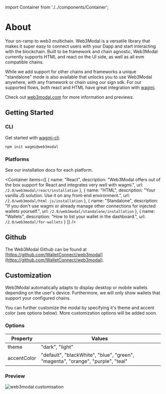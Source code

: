 import Container from './../components/Container';

# About

Your on-ramp to web3 multichain. Web3Modal is a versatile library that makes it super easy to connect users with your Dapp and start interacting with the blockchain.
Built to be framework and chain agnostic, Web3Modal currently supports HTML and react on the UI side, as well as all evm compatible chains.

While we add support for other chains and frameworks a unique "standalone" mode is also available that unlocks you to use Web3Modal anywhere, with any framework or chain using our sign sdk.
For our supported flows, both react and HTML have great integration with [wagmi](https://wagmi.sh/).

Check out [web3modal.com](https://web3modal.com) for more information and previews.


## Getting Started
### CLI

Get started with [wagmi-cli](https://wagmi.sh/cli/create-wagmi).

```
npm init wagmi@web3modal
```

### Platforms
See our installation docs for each platform.

<Container
  items={[
    {
      name: "React",
      description: "Web3Modal offers out of the box support for React and integrates very well with wagmi.",
      url: `/2.0/web3modal/react/installation`
    },
    {
      name: "HTML",
      description: "Your vanilla JS solution. Use it on any front-end environment.",
      url: `/2.0/web3modal/html-js/installation`
    },
    {
      name: "Standalone",
      description: "If you don't use wagmi or already manage other connections for injected wallets yourself.",
      url: `/2.0/web3modal/standalone/installation`
    },
    {
      name: "Wallets",
      description: "How to list your wallet in the dashboard.",
      url: `/2.0/web3modal/for-wallets`
    }
  ]}
/>

## Github

The Web3Modal Github can be found at [https://github.com/WalletConnect/web3modal](https://github.com/WalletConnect/web3modal).

## Customization

Web3Modal automatically adapts to display desktop or mobile wallets depending on the user's device. Furthermore, we will only show wallets that support your configured chains.

You can further customize the modal by specifying it's theme and accent color (see options below). More customization options will be added soon.

### Options

| Property    | Values                                                                          |
| ----------- | ------------------------------------------------------------------------------- |
| theme       | "dark", "light"                                                                 |
| accentColor | "default", "blackWhite", "blue", "green", "magenta", "orange", "purple", "teal" |

### Preview

![web3modal customisation](/assets/modal_preview.png)
